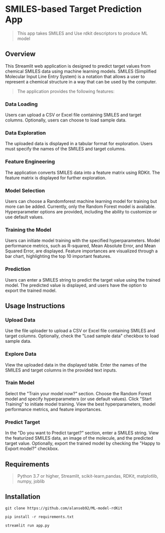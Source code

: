 # SMILES-based Target Prediction App

> This app takes SMILES and Use rdkit descriptors to produce ML model

## Overview

This Streamlit web application is designed to predict target values from chemical SMILES data using machine learning models. SMILES (Simplified Molecular Input Line Entry System) is a notation that allows a user to represent a chemical structure in a way that can be used by the computer.

>The application provides the following features:

### Data Loading

Users can upload a CSV or Excel file containing SMILES and target columns.
Optionally, users can choose to load sample data.

### Data Exploration

The uploaded data is displayed in a tabular format for exploration. Users must specify the names of the SMILES and target columns.

### Feature Engineering

The application converts SMILES data into a feature matrix using RDKit. The feature matrix is displayed for further exploration.

### Model Selection

Users can choose a Randomforest machine learning model for training but more can be added. Currently, only the Random Forest model is available. Hyperparameter options are provided, including the ability to customize or use default values.

### Training the Model

Users can initiate model training with the specified hyperparameters. Model performance metrics, such as R-squared, Mean Absolute Error, and Mean Squared Error, are displayed.
Feature importances are visualized through a bar chart, highlighting the top 10 important features.

### Prediction

Users can enter a SMILES string to predict the target value using the trained model. The predicted value is displayed, and users have the option to export the trained model.

## Usage Instructions

### Upload Data

Use the file uploader to upload a CSV or Excel file containing SMILES and target columns. Optionally, check the "Load sample data" checkbox to load sample data.

### Explore Data

View the uploaded data in the displayed table.
Enter the names of the SMILES and target columns in the provided text inputs.

### Train Model

Select the "Train your model now?" section.
Choose the Random Forest model and specify hyperparameters (or use default values). Click "Start Training" to initiate model training. View the best hyperparameters, model performance metrics, and feature importances.

### Predict Target

In the "Do you want to Predict target?" section, enter a SMILES string. View the featurized SMILES data, an image of the molecule, and the predicted target value. Optionally, export the trained model by checking the "Happy to Export model?" checkbox.

## Requirements
> Python 3.7 or higher, Streamlit, scikit-learn,pandas, RDKit, matplotlib, numpy, joblib

## Installation

`git clone https://github.com/alanseb92/ML-model-rdKit`

`pip install -r requirements.txt`

`streamlit run app.py`

